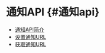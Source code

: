 # 通知API {#通知api}

* [通知API简介](/shou-ye/tong-zhi-api-jian-jie.md)
* [设置通知URL](/shou-ye/she-zhi-tong-zhi-url.md)
* [获取通知URL](/shou-ye/huo-qu-tong-zhi-url.md)



